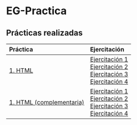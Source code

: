 # EG-Practica

## Prácticas realizadas

|Práctica|Ejercitación|
|:-|:-|
|[1. HTML](https://github.com/NicoGabrielGallegos/EG-Practica/tree/main/1.%20HTML)|[Ejercitación 1](https://github.com/NicoGabrielGallegos/EG-Practica/tree/main/1.%20HTML/Ejercitación%201)<br>[Ejercitación 2](https://github.com/NicoGabrielGallegos/EG-Practica/tree/main/1.%20HTML/Ejercitación%202)<br>[Ejercitación 3](https://github.com/NicoGabrielGallegos/EG-Practica/tree/main/1.%20HTML/Ejercitación%203)<br>[Ejercitación 4](https://github.com/NicoGabrielGallegos/EG-Practica/tree/main/1.%20HTML/Ejercitación%204)|
|[1. HTML (complementaria)](https://github.com/NicoGabrielGallegos/EG-Practica/tree/main/1.%20HTML%20(complementaria))|[Ejercitación 1](https://github.com/NicoGabrielGallegos/EG-Practica/tree/main/1.%20HTML%20(complementaria)/Ejercitación%201)<br>[Ejercitación 2](https://github.com/NicoGabrielGallegos/EG-Practica/tree/main/1.%20HTML%20(complementaria)/Ejercitación%202)<br>[Ejercitación 3](https://github.com/NicoGabrielGallegos/EG-Practica/tree/main/1.%20HTML%20(complementaria)/Ejercitación%203)<br>[Ejercitación 4](https://github.com/NicoGabrielGallegos/EG-Practica/tree/main/1.%20HTML%20(complementaria)/Ejercitación%204)|
